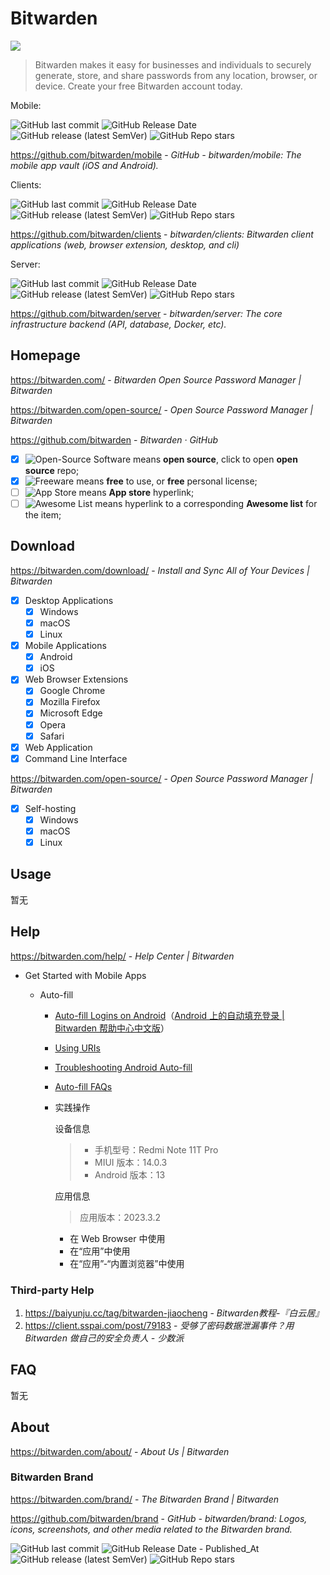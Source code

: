 # Bitwarden

![](https://gh-proxy.com/raw.githubusercontent.com/bitwarden/brand/refs/heads/main/screenshots/apps-combo-logo.png)

> Bitwarden makes it easy for businesses and individuals to securely generate, store, and share passwords from any location, browser, or device. Create your free Bitwarden account today.

Mobile:

![GitHub last commit](https://badgen.net/github/last-commit/bitwarden/mobile?icon=github&color=blue)
![GitHub Release Date](https://img.shields.io/github/release-date/bitwarden/mobile?logo=github)
![GitHub release (latest SemVer)](https://img.shields.io/github/v/release/bitwarden/mobile?logo=github)
![GitHub Repo stars](https://img.shields.io/github/stars/bitwarden/mobile?style=social)

https://github.com/bitwarden/mobile - *GitHub - bitwarden/mobile: The mobile app vault (iOS and Android).*

Clients:

![GitHub last commit](https://badgen.net/github/last-commit/bitwarden/clients?icon=github&color=blue)
![GitHub Release Date](https://img.shields.io/github/release-date/bitwarden/clients?logo=github)
![GitHub release (latest SemVer)](https://img.shields.io/github/v/release/bitwarden/clients?logo=github)
![GitHub Repo stars](https://img.shields.io/github/stars/bitwarden/clients?style=social)

https://github.com/bitwarden/clients - *bitwarden/clients: Bitwarden client applications (web, browser extension, desktop, and cli)*

Server:

![GitHub last commit](https://badgen.net/github/last-commit/bitwarden/server?icon=github&color=blue)
![GitHub Release Date](https://img.shields.io/github/release-date/bitwarden/server?logo=github)
![GitHub release (latest SemVer)](https://img.shields.io/github/v/release/bitwarden/server?logo=github)
![GitHub Repo stars](https://img.shields.io/github/stars/bitwarden/server?style=social)

https://github.com/bitwarden/server - *bitwarden/server: The core infrastructure backend (API, database, Docker, etc).*

## Homepage

https://bitwarden.com/ - *Bitwarden Open Source Password Manager | Bitwarden*

https://bitwarden.com/open-source/ - *Open Source Password Manager | Bitwarden*

https://github.com/bitwarden - *Bitwarden · GitHub*

- [x] ![Open-Source Software][OSS Icon] means **open source**, click to open **open source** repo;
- [x] ![Freeware][Freeware Icon] means **free** to use, or **free** personal license;
- [ ] ![App Store][app-store Icon] means **App store** hyperlink;
- [ ] ![Awesome List][awesome-list Icon] means hyperlink to a corresponding **Awesome list** for the item;

## Download

https://bitwarden.com/download/ - *Install and Sync All of Your Devices | Bitwarden*

- [x] Desktop Applications
  - [x] Windows
  - [x] macOS
  - [x] Linux
- [x] Mobile Applications
  - [x] Android
  - [x] iOS
- [x] Web Browser Extensions
    - [x] Google Chrome
    - [x] Mozilla Firefox
    - [x] Microsoft Edge
    - [x] Opera
    - [x] Safari
- [x] Web Application
- [x] Command Line Interface

https://bitwarden.com/open-source/ - *Open Source Password Manager | Bitwarden*

- [x] Self-hosting
    - [x] Windows
    - [x] macOS
    - [x] Linux

## Usage

暂无

## Help

https://bitwarden.com/help/ - *Help Center | Bitwarden*

- Get Started with Mobile Apps

  - Auto-fill

    - [Auto-fill Logins on Android](https://bitwarden.com/help/auto-fill-android/)（[Android 上的自动填充登录 | Bitwarden 帮助中心中文版](https://help.ppgg.in/password-manager/auto-fill/auto-fill-basics/auto-fill-logins-on-android)）

    - [Using URIs](https://bitwarden.com/help/uri-match-detection/)

    - [Troubleshooting Android Auto-fill](https://bitwarden.com/help/auto-fill-android-troubleshooting/)

    - [Auto-fill FAQs](https://bitwarden.com/help/autofill-faqs/)

    - 实践操作

        设备信息
        > - 手机型号：Redmi Note 11T Pro
        > - MIUI 版本：14.0.3
        > - Android 版本：13

        应用信息
        > 应用版本：2023.3.2

        - 在 Web Browser 中使用
        - 在“应用”中使用
        - 在“应用”-“内置浏览器”中使用

### Third-party Help

1. https://baiyunju.cc/tag/bitwarden-jiaocheng - *Bitwarden教程-『白云居』*
2. https://client.sspai.com/post/79183 - *受够了密码数据泄漏事件？用 Bitwarden 做自己的安全负责人 - 少数派*

## FAQ

暂无

## About

https://bitwarden.com/about/ - *About Us | Bitwarden*

### Bitwarden Brand

https://bitwarden.com/brand/ - *The Bitwarden Brand | Bitwarden*

https://github.com/bitwarden/brand - *GitHub - bitwarden/brand: Logos, icons, screenshots, and other media related to the Bitwarden brand.*

![GitHub last commit](https://img.shields.io/github/last-commit/bitwarden/brand?logo=github&color=blue)
![GitHub Release Date - Published_At](https://img.shields.io/github/release-date/bitwarden/brand?display_date=published_at&logo=github)
![GitHub release (latest SemVer)](https://img.shields.io/github/v/release/bitwarden/brand?logo=github)
![GitHub Repo stars](https://img.shields.io/github/stars/bitwarden/brand?style=social)


[OSS Icon]: https://jaywcjlove.github.io/sb/ico/min-oss.svg "Open Source Software"
[Freeware Icon]: https://jaywcjlove.github.io/sb/ico/min-free.svg "Freeware"
[app-store Icon]: https://jaywcjlove.github.io/sb/ico/min-app-store.svg "App Store Software"
[awesome-list Icon]: https://jaywcjlove.github.io/sb/ico/min-awesome.svg "Awesome List"
